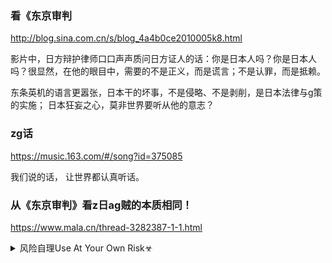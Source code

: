 ### 看《东京审判
http://blog.sina.com.cn/s/blog_4a4b0ce2010005k8.html

影片中，日方辩护律师口口声声质问日方证人的话：你是日本人吗？你是日本人吗？很显然，在他的眼目中，需要的不是正义，而是谎言；不是认罪，而是抵赖。

东条英机的语言更嚣张，日本干的坏事，不是侵略、不是剥削，是日本法律与g策的实施；
日本狂妄之心，莫非世界要听从他的意志？

### zg话
https://music.163.com/#/song?id=375085

我们说的话，
让世界都认真听话。

### 从《东京审判》看z日ag贼的本质相同！
https://www.mala.cn/thread-3282387-1-1.html

<details><summary>风险自理Use At Your Own Risk☣</summary>

1. 以爱g的名义害g

梅汝璈说，日本简直不象以前的日本了。
本来很有希望的mz，被军g主义糟蹋得不成样子。
日本jg主义不仅是zgrm的死敌，也是日本m族的死敌！

2. 颠倒爱g与卖g的关系

东京大审判是日本民族从古代走向现代的真正的转折点，是日本进化到法制国家、灭绝jg主义种族主义的跳板：
11个国家的法学专家，组成审判团，抛弃传统的法制体系，完全按照现代法学的流程，审判罪犯。

告诉了日本，什么是法制，法制有什么好处。

面对来自西方的法制文明，那位“日本前陆军中将”选择了接受。他诚实地指控了台上的罪犯。

而罪犯的辩护律师，坚持“法庭可以撒谎”、“自己民族必须维护自己民族的人”的古代观念，
居然质问那位中将：
“你是日本人吗？”
“你出卖同袍，你还是日本人吗”？

z日ag贼，就是这样颠倒黑白：
迎接文明、促进mz进步的，被污蔑为卖g或XX奸细
维护封建传统、坚持种族主义jg主义法法x斯主义，反而是爱g！

3、崇拜武力，崇拜“江山是谁打的”，不承认技术、专家，不承认真理

这批jg主义分子，认为“国际审判团”没有资格，因为它们没有武力，没有zf
有的只是专业知识
它们认为，只有美国的法院可以审判它们，因为它们是被美军打败的

你还是日本人吗？”
只有日本法x斯、jg主义、卖g贼，才会有这样的反问、质问，

真正的爱g者，是推动m族进步的
m族进步的起点，就是讲理、讲规则

</details>

